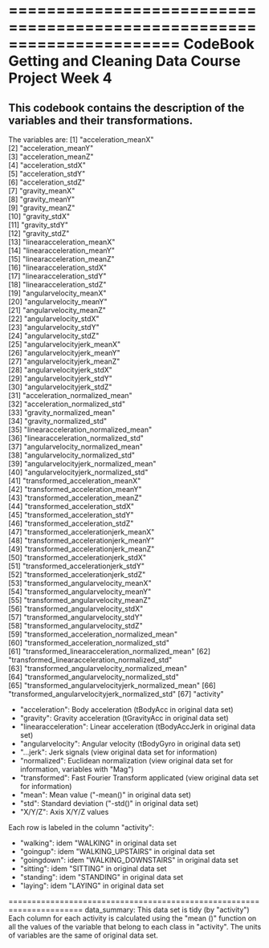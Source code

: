 ======================================================================
CodeBook
Getting and Cleaning Data Course Project
Week 4
======================================================================
This codebook contains the description of the variables and their 
transformations.
----------------------------------------------------------------------
The variables are:
 [1] "acceleration_meanX"                             
 [2] "acceleration_meanY"                             
 [3] "acceleration_meanZ"                             
 [4] "acceleration_stdX"                              
 [5] "acceleration_stdY"                              
 [6] "acceleration_stdZ"                              
 [7] "gravity_meanX"                                  
 [8] "gravity_meanY"                                  
 [9] "gravity_meanZ"                                  
[10] "gravity_stdX"                                   
[11] "gravity_stdY"                                   
[12] "gravity_stdZ"                                   
[13] "linearacceleration_meanX"                       
[14] "linearacceleration_meanY"                       
[15] "linearacceleration_meanZ"                       
[16] "linearacceleration_stdX"                        
[17] "linearacceleration_stdY"                        
[18] "linearacceleration_stdZ"                        
[19] "angularvelocity_meanX"                          
[20] "angularvelocity_meanY"                          
[21] "angularvelocity_meanZ"                          
[22] "angularvelocity_stdX"                           
[23] "angularvelocity_stdY"                           
[24] "angularvelocity_stdZ"                           
[25] "angularvelocityjerk_meanX"                      
[26] "angularvelocityjerk_meanY"                      
[27] "angularvelocityjerk_meanZ"                      
[28] "angularvelocityjerk_stdX"                       
[29] "angularvelocityjerk_stdY"                       
[30] "angularvelocityjerk_stdZ"                       
[31] "acceleration_normalized_mean"                   
[32] "acceleration_normalized_std"                    
[33] "gravity_normalized_mean"                        
[34] "gravity_normalized_std"                         
[35] "linearacceleration_normalized_mean"             
[36] "linearacceleration_normalized_std"              
[37] "angularvelocity_normalized_mean"                
[38] "angularvelocity_normalized_std"                 
[39] "angularvelocityjerk_normalized_mean"            
[40] "angularvelocityjerk_normalized_std"             
[41] "transformed_acceleration_meanX"                 
[42] "transformed_acceleration_meanY"                 
[43] "transformed_acceleration_meanZ"                 
[44] "transformed_acceleration_stdX"                  
[45] "transformed_acceleration_stdY"                  
[46] "transformed_acceleration_stdZ"                  
[47] "transformed_accelerationjerk_meanX"             
[48] "transformed_accelerationjerk_meanY"             
[49] "transformed_accelerationjerk_meanZ"             
[50] "transformed_accelerationjerk_stdX"              
[51] "transformed_accelerationjerk_stdY"              
[52] "transformed_accelerationjerk_stdZ"              
[53] "transformed_angularvelocity_meanX"              
[54] "transformed_angularvelocity_meanY"              
[55] "transformed_angularvelocity_meanZ"              
[56] "transformed_angularvelocity_stdX"               
[57] "transformed_angularvelocity_stdY"               
[58] "transformed_angularvelocity_stdZ"               
[59] "transformed_acceleration_normalized_mean"       
[60] "transformed_acceleration_normalized_std"        
[61] "transformed_linearacceleration_normalized_mean" 
[62] "transformed_linearacceleration_normalized_std"  
[63] "transformed_angularvelocity_normalized_mean"    
[64] "transformed_angularvelocity_normalized_std"     
[65] "transformed_angularvelocityjerk_normalized_mean"
[66] "transformed_angularvelocityjerk_normalized_std" 
[67] "activity"  

- "acceleration": Body acceleration (tBodyAcc in original data set)
- "gravity": Gravity acceleration (tGravityAcc in original data set)
- "linearacceleration": Linear acceleration (tBodyAccJerk in original data set)
- "angularvelocity": Angular velocity (tBodyGyro in original data set)
- "...jerk": Jerk signals (view original data set for information)
- "normalized": Euclidean normalization (view original data set for 
information, variables with "Mag")
- "transformed": Fast Fourier Transform applicated (view original data set for
information)
- "mean": Mean value ("-mean()" in original data set)
- "std": Standard deviation ("-std()" in original data set)
- "X/Y/Z": Axis X/Y/Z values

Each row is labeled in the column "activity":
- "walking": idem "WALKING" in original data set
- "goingup": idem "WALKING_UPSTAIRS" in original data set
- "goingdown": idem "WALKING_DOWNSTAIRS" in original data set
- "sitting": idem "SITTING" in original data set
- "standing": idem "STANDING" in original data set
- "laying": idem "LAYING" in original data set

======================================================================
data_summary: This data set is tidy (by "activity")
Each column for each activity is calculated using the "mean ()" function on all
the values of the variable that belong to each class in "activity".
The units of variables are the same of original data set.


